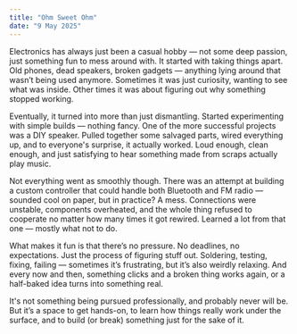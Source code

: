 ```yaml
---
title: "Ohm Sweet Ohm"
date: "9 May 2025"
---
```


Electronics has always just been a casual hobby — not some deep passion, just something fun to mess around with. It started with taking things apart. Old phones, dead speakers, broken gadgets — anything lying around that wasn’t being used anymore. Sometimes it was just curiosity, wanting to see what was inside. Other times it was about figuring out why something stopped working.

Eventually, it turned into more than just dismantling. Started experimenting with simple builds — nothing fancy. One of the more successful projects was a DIY speaker. Pulled together some salvaged parts, wired everything up, and to everyone's surprise, it actually worked. Loud enough, clean enough, and just satisfying to hear something made from scraps actually play music.

Not everything went as smoothly though. There was an attempt at building a custom controller that could handle both Bluetooth and FM radio — sounded cool on paper, but in practice? A mess. Connections were unstable, components overheated, and the whole thing refused to cooperate no matter how many times it got rewired. Learned a lot from that one — mostly what not to do.

What makes it fun is that there’s no pressure. No deadlines, no expectations. Just the process of figuring stuff out. Soldering, testing, fixing, failing — sometimes it’s frustrating, but it’s also weirdly relaxing. And every now and then, something clicks and a broken thing works again, or a half-baked idea turns into something real.

It's not something being pursued professionally, and probably never will be. But it’s a space to get hands-on, to learn how things really work under the surface, and to build (or break) something just for the sake of it.

